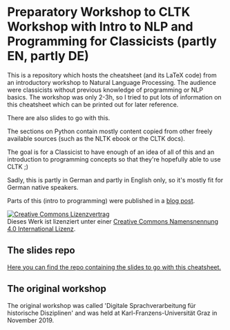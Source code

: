 # Preparatory Workshop to CLTK Workshop with Intro to NLP and Programming for Classicists (partly EN, partly DE)

This is a repository which hosts the cheatsheet (and its LaTeX code) from an introductory workshop 
to Natural Language Processing. The audience were classicists without previous knowledge of programming or NLP basics. 
The workshop was only 2-3h, so I tried to put lots of information on this cheatsheet which can be printed out 
for later reference. 

There are also slides to go with this. 

The sections on Python contain mostly content copied from other freely available sources 
(such as the NLTK ebook or the CLTK docs). 

The goal is for a Classicist to have enough of an idea of all of this and 
an introduction to programming concepts so that they're hopefully able to use CLTK ;)


Sadly, this is partly in German and partly in English only, so it's mostly fit for German native speakers.

Parts of this (intro to programming) were published in a [blog post](https://latex-ninja.com/2019/10/30/a-short-intro-to-the-key-concepts-of-computer-programming/).


<a rel="license" href="http://creativecommons.org/licenses/by/4.0/"><img alt="Creative Commons Lizenzvertrag" style="border-width:0" src="https://i.creativecommons.org/l/by/4.0/88x31.png" /></a><br />Dieses Werk ist lizenziert unter einer <a rel="license" href="http://creativecommons.org/licenses/by/4.0/">Creative Commons Namensnennung 4.0 International Lizenz</a>.

## The slides repo
[Here you can find the repo containing the slides to go with this cheatsheet.](https://github.com/sarahalang/cltk-prep-intro-SLIDES)

## The original workshop
The original workshop was called 'Digitale Sprachverarbeitung für historische Disziplinen' and was held at Karl-Franzens-Universität Graz in November 2019. 
